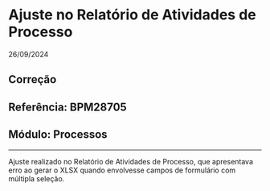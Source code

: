 # Ajuste no Relatório de Atividades de Processo 
26/09/2024
## Correção
## Referência: BPM28705
## Módulo: Processos
***

Ajuste realizado no Relatório de Atividades de Processo, que apresentava erro ao gerar o XLSX quando envolvesse campos de formulário com múltipla seleção.